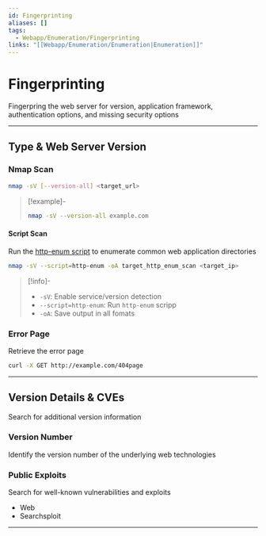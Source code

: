 ```yaml
---
id: Fingerprinting
aliases: []
tags:
  - Webapp/Enumeration/Fingerprinting
links: "[[Webapp/Enumeration/Enumeration|Enumeration]]"
---
```


# Fingerprinting

Fingerpring the web server for version, application framework, authentication
options, and missing security options

___

<!-- Type & Web Server Version {{{-->
## Type & Web Server Version

<!-- Nmap {{{-->
### Nmap Scan

```sh
nmap -sV [--version-all] <target_url>
```

> [!example]-
>
>```sh
>nmap -sV --version-all example.com
>```

#### Script Scan

Run the [http-enum script](https://nmap.org/nsedoc/scripts/http-enum.html)
to enumerate common web application directories

```sh
nmap -sV --script=http-enum -oA target_http_enum_scan <target_ip>
```

> [!info]-
>
> - `-sV`: Enable service/version detection
> - `--script=http-enum`: Run `http-enum` scripp
> - `-oA`: Save output in all fomats
<!-- }}} -->

<!-- Error Page {{{-->
### Error Page

Retrieve the error page

```sh
curl -X GET http://example.com/404page
```
<!-- }}} -->

___
<!-- }}} -->

<!-- Version Details & CVEs {{{-->
## Version Details & CVEs

Search for additional version information

### Version Number

Identify the version number of the underlying web technologies

### Public Exploits

Search for well-known vulnerabilities and exploits

- Web
- Searchsploit

___
<!-- }}} -->
